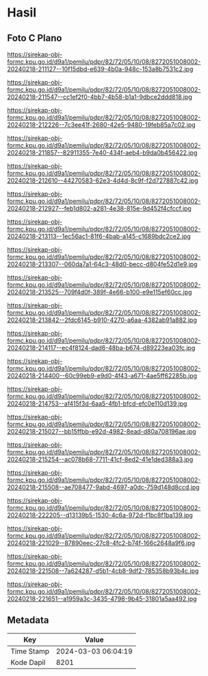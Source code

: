 # Hasil

## Foto C Plano

https://sirekap-obj-formc.kpu.go.id/d9a1/pemilu/pdpr/82/72/05/10/08/8272051008002-20240218-211127--10f15dbd-e639-4b0a-948c-153a8b7531c2.jpg

https://sirekap-obj-formc.kpu.go.id/d9a1/pemilu/pdpr/82/72/05/10/08/8272051008002-20240218-211547--cc1ef2f0-4bb7-4b58-b1a1-9dbce2ddd818.jpg

https://sirekap-obj-formc.kpu.go.id/d9a1/pemilu/pdpr/82/72/05/10/08/8272051008002-20240218-212226--7c3ee41f-2680-42e5-9480-19feb85a7c02.jpg

https://sirekap-obj-formc.kpu.go.id/d9a1/pemilu/pdpr/82/72/05/10/08/8272051008002-20240218-211857--82911355-7e40-434f-aeb4-b9da0b456422.jpg

https://sirekap-obj-formc.kpu.go.id/d9a1/pemilu/pdpr/82/72/05/10/08/8272051008002-20240218-212610--44270583-62e3-4d4d-8c9f-f2d727887c42.jpg

https://sirekap-obj-formc.kpu.go.id/d9a1/pemilu/pdpr/82/72/05/10/08/8272051008002-20240218-212927--feb1d802-a281-4e38-815e-9d452f4cfccf.jpg

https://sirekap-obj-formc.kpu.go.id/d9a1/pemilu/pdpr/82/72/05/10/08/8272051008002-20240218-213113--1ec56ac1-81f6-4bab-a145-c1689bdc2ce2.jpg

https://sirekap-obj-formc.kpu.go.id/d9a1/pemilu/pdpr/82/72/05/10/08/8272051008002-20240218-213307--060da7a1-64c3-48d0-becc-d804fe52d1e9.jpg

https://sirekap-obj-formc.kpu.go.id/d9a1/pemilu/pdpr/82/72/05/10/08/8272051008002-20240218-213525--709f4d0f-389f-4e66-b100-e9e115ef60cc.jpg

https://sirekap-obj-formc.kpu.go.id/d9a1/pemilu/pdpr/82/72/05/10/08/8272051008002-20240218-213842--2fdc6145-b910-4270-a6aa-4382ab91a882.jpg

https://sirekap-obj-formc.kpu.go.id/d9a1/pemilu/pdpr/82/72/05/10/08/8272051008002-20240218-214117--ec4f8124-dad6-48ba-b674-d89223ea03fc.jpg

https://sirekap-obj-formc.kpu.go.id/d9a1/pemilu/pdpr/82/72/05/10/08/8272051008002-20240218-214400--60c99eb9-e9d0-4f43-a671-4ae5ff62285b.jpg

https://sirekap-obj-formc.kpu.go.id/d9a1/pemilu/pdpr/82/72/05/10/08/8272051008002-20240218-214753--af415f3d-6aa5-4fb1-bfcd-efc0e110d139.jpg

https://sirekap-obj-formc.kpu.go.id/d9a1/pemilu/pdpr/82/72/05/10/08/8272051008002-20240218-215027--bb15ffbb-e92d-4982-8ead-d80a708196ae.jpg

https://sirekap-obj-formc.kpu.go.id/d9a1/pemilu/pdpr/82/72/05/10/08/8272051008002-20240218-215254--ac078b68-7711-41cf-8ed2-41e1ded388a3.jpg

https://sirekap-obj-formc.kpu.go.id/d9a1/pemilu/pdpr/82/72/05/10/08/8272051008002-20240218-215508--ae708477-9abd-4697-a0dc-759d148d8ccd.jpg

https://sirekap-obj-formc.kpu.go.id/d9a1/pemilu/pdpr/82/72/05/10/08/8272051008002-20240218-222205--d13139b5-1530-4c6a-972d-f1bc8f1ba139.jpg

https://sirekap-obj-formc.kpu.go.id/d9a1/pemilu/pdpr/82/72/05/10/08/8272051008002-20240218-221029--87890eec-27c8-4fc2-b74f-166c2648a9f6.jpg

https://sirekap-obj-formc.kpu.go.id/d9a1/pemilu/pdpr/82/72/05/10/08/8272051008002-20240218-221508--7a624287-d5b1-4cb8-9df2-785358b93b4c.jpg

https://sirekap-obj-formc.kpu.go.id/d9a1/pemilu/pdpr/82/72/05/10/08/8272051008002-20240218-221651--a1959a3c-3435-4798-9b45-31801a5aa492.jpg


## Metadata

| Key        | Value               |
| ---------- | ------------------- |
| Time Stamp | 2024-03-03 06:04:19 |
| Kode Dapil | 8201                |



